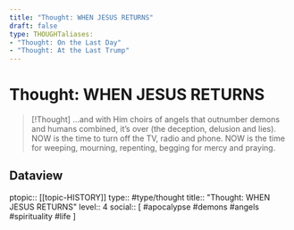 ```yaml
---
title: "Thought: WHEN JESUS RETURNS"
draft: false
type: THOUGHTaliases:
- "Thought: On the Last Day"
- "Thought: At the Last Trump"
---
```

# Thought: WHEN JESUS RETURNS
> [!Thought]
> …and with Him choirs of angels that outnumber demons and humans combined, it’s over (the deception, delusion and lies).
> NOW is the time to turn off the TV, radio and phone.
> NOW is the time for weeping, mourning, repenting, begging for mercy and praying.

## Dataview
ptopic:: [[topic-HISTORY]]
type:: #type/thought
title:: "Thought: WHEN JESUS RETURNS"
level:: 4
social:: [ #apocalypse #demons #angels #spirituality #life ]